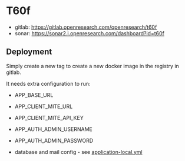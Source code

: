 # T60f

- gitlab: https://gitlab.openresearch.com/openresearch/t60f
- sonar: https://sonar2.i.openresearch.com/dashboard?id=t60f

## Deployment

Simply create a new tag to create a new docker image in the registry in gitlab.

It needs extra configuration to run:

- APP_BASE_URL

- APP_CLIENT_MITE_URL
- APP_CLIENT_MITE_API_KEY

- APP_AUTH_ADMIN_USERNAME
- APP_AUTH_ADMIN_PASSWORD

- database and mail config - see [application-local.yml](src/main/resources/application-local.yml)
